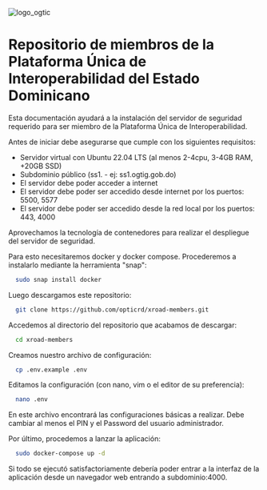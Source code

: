 ![logo_ogtic](https://github.com/opticrd/xroad-members/assets/2160489/221a0cd9-9236-46da-a6c7-73e93c61f3e7)

# Repositorio de miembros de la Plataforma Única de Interoperabilidad del Estado Dominicano

Esta documentación ayudará a la instalación del servidor de seguridad requerido para ser miembro de la Plataforma Única de Interoperabilidad.

Antes de iniciar debe asegurarse que cumple con los siguientes requisitos:
- Servidor virtual con Ubuntu 22.04 LTS (al menos 2-4cpu, 3-4GB RAM, +20GB SSD)
- Subdominio público (ss1.<dominio de la institucion> - ej: ss1.ogtig.gob.do)
- El servidor debe poder acceder a internet
- El servidor debe poder ser accedido desde internet por los puertos: 5500, 5577
- El servidor debe poder ser accedido desde la red local por los puertos: 443, 4000

Aprovechamos la tecnología de contenedores para realizar el despliegue del servidor de seguridad.
  
Para esto necesitaremos docker y docker compose. Procederemos a instalarlo mediante la herramienta "snap":
```sh
  sudo snap install docker
```

Luego descargamos este repositorio:
```sh
  git clone https://github.com/opticrd/xroad-members.git
```

Accedemos al directorio del repositorio que acabamos de descargar:
```sh
  cd xroad-members
```

Creamos nuestro archivo de configuración:
```sh
  cp .env.example .env
```

Editamos la configuración (con nano, vim o el editor de su preferencia):
```sh
  nano .env
```
En este archivo encontrará las configuraciones básicas a realizar. Debe cambiar al menos el PIN y el Password del usuario administrador.

Por último, procedemos a lanzar la aplicación:
```sh
  sudo docker-compose up -d
```

Si todo se ejecutó satisfactoriamente debería poder entrar a la interfaz de la aplicación desde un navegador web entrando a subdominio:4000.
